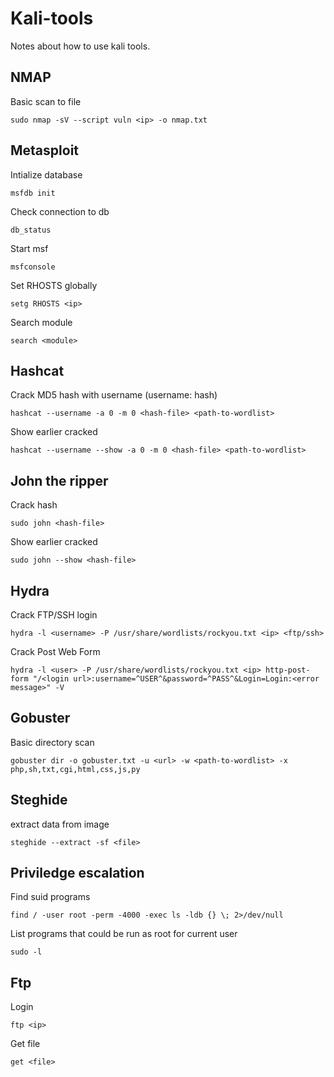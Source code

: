 # Kali-tools
Notes about how to use kali tools. 


## NMAP
Basic scan to file
```
sudo nmap -sV --script vuln <ip> -o nmap.txt
```

## Metasploit
Intialize database 
```
msfdb init
```

Check connection to db
```
db_status
```

Start msf 
```
msfconsole
```

Set RHOSTS globally
```
setg RHOSTS <ip>
```

Search module 
```
search <module>
```  

## Hashcat
Crack MD5 hash with username (username: hash)
```
hashcat --username -a 0 -m 0 <hash-file> <path-to-wordlist>
```

Show earlier cracked
```
hashcat --username --show -a 0 -m 0 <hash-file> <path-to-wordlist>
```  

## John the ripper
Crack hash
```
sudo john <hash-file>
```  

Show earlier cracked
```
sudo john --show <hash-file>
```  

## Hydra
Crack FTP/SSH login
``` 
hydra -l <username> -P /usr/share/wordlists/rockyou.txt <ip> <ftp/ssh>
```
Crack Post Web Form
``` 
hydra -l <user> -P /usr/share/wordlists/rockyou.txt <ip> http-post-form "/<login url>:username=^USER^&password=^PASS^&Login=Login:<error message>" -V
``` 

## Gobuster
Basic directory scan
```
gobuster dir -o gobuster.txt -u <url> -w <path-to-wordlist> -x php,sh,txt,cgi,html,css,js,py
```

## Steghide
extract data from image
```
steghide --extract -sf <file>
```

## Priviledge escalation
Find suid programs
```
find / -user root -perm -4000 -exec ls -ldb {} \; 2>/dev/null
```
List programs that could be run as root for current user
```
sudo -l
```

## Ftp
Login
```
ftp <ip>
```

Get file
```
get <file>
```
